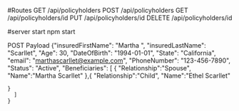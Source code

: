 #Routes
GET      /api/policyholders
POST     /api/policyholders
GET      /api/policyholders/id
PUT      /api/policyholders/id
DELETE   /api/policyholders/id

 #server start
 npm start

 POST Payload
 {"insuredFirstName": "Martha ",
    "insuredLastName": "Scarllet",
    "Age": 30,
    "DateOfBirth": "1994-01-01",
    "State": "California",
    "email": "marthascarllet@example.com",
    "PhoneNumber": "123-456-7890",
    "Status": "Active",
    "Beneficiaries": [
    {
    "Relationship":"Spouse",
    "Name":"Martha Scarllet"
    },{
   "Relationship":"Child",
    "Name":"Ethel Scarllet"
    
    }
      ]
    }

